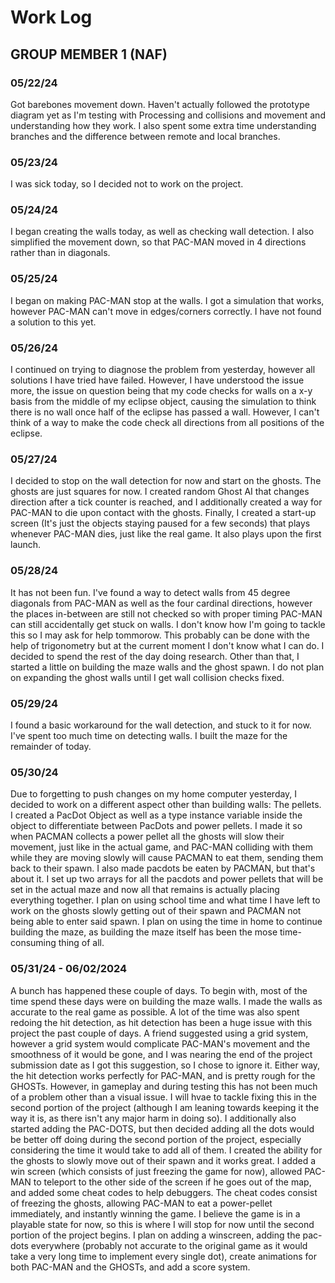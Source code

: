 # Work Log

## GROUP MEMBER 1 (NAF)

### 05/22/24

Got barebones movement down. Haven't actually followed the prototype diagram yet as I'm testing with Processing and collisions and movement and understanding how they work. I also spent some extra time understanding branches and the difference between remote and local branches.

### 05/23/24

I was sick today, so I decided not to work on the project.

### 05/24/24

I began creating the walls today, as well as checking wall detection. I also simplified the movement down, so that PAC-MAN moved in 4 directions rather than in diagonals.

### 05/25/24

I began on making PAC-MAN stop at the walls. I got a simulation that works, however PAC-MAN can't move in edges/corners correctly. I have not found a solution to this yet.

### 05/26/24

I continued on trying to diagnose the problem from yesterday, however all solutions I have tried have failed. However, I have understood the issue more, the issue on question being that my code checks for walls on a x-y basis from the middle of my eclipse object, causing the simulation to think there is no wall once half of the eclipse has passed a wall. However, I can't think of a way to make the code check all directions from all positions of the eclipse.

### 05/27/24

I decided to stop on the wall detection for now and start on the ghosts. The ghosts are just squares for now. I created random Ghost AI that changes direction after a tick counter is reached, and I additionally created a way for PAC-MAN to die upon contact with the ghosts. Finally, I created a start-up screen (It's just the objects staying paused for a few seconds) that plays whenever PAC-MAN dies, just like the real game. It also plays upon the first launch.

### 05/28/24

It has not been fun. I've found a way to detect walls from 45 degree diagonals from PAC-MAN as well as the four cardinal directions, however the places in-between are still not checked so with proper timing PAC-MAN can still accidentally get stuck on walls. I don't know how I'm going to tackle this so I may ask for help tommorow. This probably can be done with the help of trigonometry but at the current moment I don't know what I can do. I decided to spend the rest of the day doing research. Other than that, I started a little on building the maze walls and the ghost spawn. I do not plan on expanding the ghost walls until I get wall collision checks fixed.

### 05/29/24

I found a basic workaround for the wall detection, and stuck to it for now. I've spent too much time on detecting walls. I built the maze for the remainder of today.

### 05/30/24

Due to forgetting to push changes on my home computer yesterday, I decided to work on a different aspect other than building walls: The pellets. I created a PacDot Object as well as a type instance variable inside the object to differentiate between PacDots and power pellets. I made it so when PACMAN collects a power pellet all the ghosts will slow their movement, just like in the actual game, and PAC-MAN colliding with them while they are moving slowly will cause PACMAN to eat them, sending them back to their spawn. I also made pacdots be eaten by PACMAN, but that's about it. I set up two arrays for all the pacdots and power pellets that will be set in the actual maze and now all that remains is actually placing everything together. I plan on using school time and what time I have left to work on the ghosts slowly getting out of their spawn and PACMAN not being able to enter said spawn. I plan on using the time in home to continue building the maze, as building the maze itself has been the mose time-consuming thing of all. 

### 05/31/24 - 06/02/2024

A bunch has happened these couple of days. To begin with, most of the time spend these days were on building the maze walls. I made the walls as accurate to the real game as possible. A lot of the time was also spent redoing the hit detection, as hit detection has been a huge issue with this project the past couple of days. A friend suggested using a grid system, however a grid system would complicate PAC-MAN's movement and the smoothness of it would be gone, and I was nearing the end of the project submission date as I got this suggestion, so I chose to ignore it. Either way, the hit detection works perfectly for PAC-MAN, and is pretty rough for the GHOSTs. However, in gameplay and during testing this has not been much of a problem other than a visual issue. I will hvae to tackle fixing this in the second portion of the project (although I am leaning towards keeping it the way it is, as there isn't any major harm in doing so). I additionally also started adding the PAC-DOTS, but then decided adding all the dots would be better off doing during the second portion of the project, especially considering the time it would take to add all of them. I created the ability for the ghosts to slowly move out of their spawn and it works great. I added a win screen (which consists of just freezing the game for now), allowed PAC-MAN to teleport to the other side of the screen if he goes out of the map, and added some cheat codes to help debuggers. The cheat codes consist of freezing the ghosts, allowing PAC-MAN to eat a power-pellet immediately, and instantly winning the game. I believe the game is in a playable state for now, so this is where I will stop for now until the second portion of the project begins. I plan on adding a winscreen, adding the pac-dots everywhere (probably not accurate to the original game as it would take a very long time to implement every single dot), create animations for both PAC-MAN and the GHOSTs, and add a score system.

